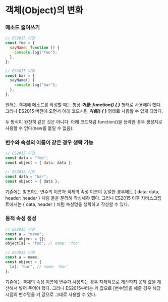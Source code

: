 # 객체(Object)의 변화

### 메소드 줄여쓰기

```javascript
// ES2015 이전
const foo = {
  sayName: function () {
    console.log("foo");
  },
};
```

```javascript
// ES2015 이후
const bar = {
  sayName() {
    console.log("bar");
  },
};
```

원래는 객체에 메소드를 작성할 때는 항상 **_이름: function() { }_** 형태로 사용해야 했다. 그러나 ES2015 버전에 오면서 아래 코드처럼 **_이름() { }_** 형태로 사용할 수 있게 되었다.

두 방식이 완전히 같은 것은 아니다. 아래 코드처럼 function()을 생략한 경우 생성자로 사용할 수 없다(new를 붙일 수 없음).

### 변수와 속성의 이름이 같은 경우 생략 가능

```javascript
// ES2015 이전
const data = "foo";
const object = { data: data };
```

```javascript
// ES2015 이후
const data = "bar";
const object = { data };
```

기존에는 참조하는 변수의 이름과 객체의 속성 이름이 동일한 경우에도 { data: data, header: header } 처럼 둘을 분리해 작성해야 했다. 그러나 ES2015 이후 자바스크립트에서는 { data, header } 처럼 속성명을 생략하고 작성할 수 있다.

### 동적 속성 생성

```javascript
// ES2015 이전
const a = "name";
const object = {};
object[a] = "foo"; // name: 'foo'
```

```javascript
// ES2015 이후
const a = name;
const object = {
  [a]: "bar", // name: 'bar'
};
```

기존에는 객체의 속성 이름에 변수가 사용되는 경우 자체적으로 계산하지 못해 값을 계산해서 넣어 주어야 했다. 그러나 ES2015부터는 키 값으로 \[변수명\]을 해줄 경우 해당 시점의 변수명을 키 값으로 그대로 사용할 수 있다.

